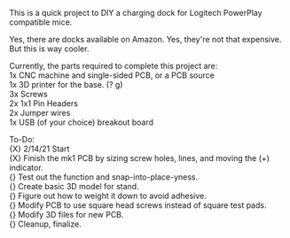 This is a quick project to DIY a charging dock for Logitech PowerPlay compatible mice.

Yes, there are docks available on Amazon. Yes, they're not that expensive.  
But this is way cooler. 

Currently, the parts required to complete this project are:  
1x CNC machine and single-sided PCB, or a PCB source  
1x 3D printer for the base. (? g)  
3x Screws  
2x 1x1 Pin Headers  
2x Jumper wires  
1x USB (of your choice) breakout board  

To-Do:  
{X}	2/14/21	Start  
{X}	Finish the mk1 PCB by sizing screw holes, lines, and moving the (+) indicator.  
{}	Test out the function and snap-into-place-yness.  
{}	Create basic 3D model for stand.  
{}	Figure out how to weight it down to avoid adhesive.  
{}	Modify PCB to use square head screws instead of square test pads.  
{}	Modify 3D files for new PCB.  
{}	Cleanup, finalize.  
